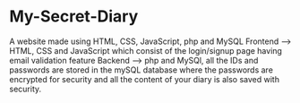 # My-Secret-Diary
A website made using HTML, CSS, JavaScript, php and MySQL
Frontend --> HTML, CSS and JavaScript which consist of the login/signup page having email validation feature 
Backend --> php and MySQl, all the IDs and passwords are stored in the mySQL database where the passwords are encrypted for security and all the content of your diary is also saved with security.
